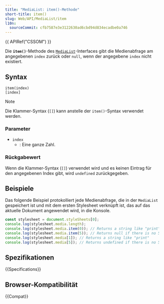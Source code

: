 ```yaml
---
title: "MediaList: item()-Methode"
short-title: item()
slug: Web/API/MediaList/item
l10n:
  sourceCommit: cfb7587e3e3122630ad6cbd94d834ecadbe0a746
---
```


{{ APIRef("CSSOM") }}

Die **`item()`**-Methode des [`MediaList`](/de/docs/Web/API/MediaList)-Interfaces gibt die Medienabfrage am angegebenen `index` zurück oder `null`, wenn der angegebene `index` nicht existiert.

## Syntax

```js-nolint
item(index)
[index]
```

> [!NOTE]
> Die Klammer-Syntax (`[]`) kann anstelle der `item()`-Syntax verwendet werden.

### Parameter

- `index`
  - : Eine ganze Zahl.

### Rückgabewert

Wenn die Klammer-Syntax (`[]`) verwendet wird und es keinen Eintrag für den angegebenen Index gibt, wird `undefined` zurückgegeben.

## Beispiele

Das folgende Beispiel protokolliert jede Medienabfrage, die in der `MediaList` gespeichert ist und mit dem ersten Stylesheet verknüpft ist, das auf das aktuelle Dokument angewendet wird, in die Konsole.

```js
const stylesheet = document.styleSheets[0];
console.log(stylesheet.media.length);
console.log(stylesheet.media.item(0)); // Returns a string like "print"
console.log(stylesheet.media.item(5)); // Returns null if there is no 5th entry
console.log(stylesheet.media[1]); // Returns a string like "print"
console.log(stylesheet.media[5]); // Returns undefined if there is no 5th entry
```

## Spezifikationen

{{Specifications}}

## Browser-Kompatibilität

{{Compat}}
